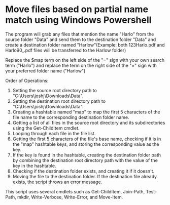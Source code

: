 # Move files based on partial name match using Windows Powershell

The program will grab any files that mention the name "Harlo" from the source folder "Data" and send them to the destination folder "Data" and create a destination folder named "Harlow"(Example: both 123Harlo.pdf and Harlo90_.pdf files will be transferred to the Harlow folder)

Replace the $map term on the left side of the "=" sign with your own search term ("Harlo") and replace the term on the right side of the "=" sign with your preferred folder name ("Harlow")


Order of Operations:
1.	Setting the source root directory path to "C:\Users\joshj\Downloads\Data".
2.	Setting the destination root directory path to "C:\Users\joshj\Downloads\Data".
3.	Creating a hashtable named "map" to map the first 5 characters of the file name to the corresponding destination folder name.
4.	Getting a list of all files in the source root directory and its subdirectories using the Get-ChildItem cmdlet.
5.	Looping through each file in the file list.
6.	Getting the first 5 characters of the file's base name, checking if it is in the "map" hashtable keys, and storing the corresponding value as the key.
7.	If the key is found in the hashtable, creating the destination folder path by combining the destination root directory path with the value of the key in the hashtable.
8.	Checking if the destination folder exists, and creating it if it doesn't.
9.	Moving the file to the destination folder. If the destination file already exists, the script throws an error message.

This script uses several cmdlets such as Get-ChildItem, Join-Path, Test-Path, mkdir, Write-Verbose, Write-Error, and Move-Item.
